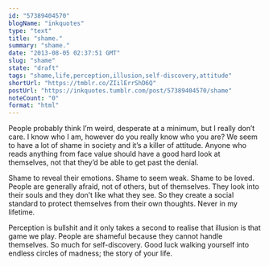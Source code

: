 ```yaml
---
id: "57389404570"
blogName: "inkquotes"
type: "text"
title: "shame."
summary: "shame."
date: "2013-08-05 02:37:51 GMT"
slug: "shame"
state: "draft"
tags: "shame,life,perception,illusion,self-discovery,attitude"
shortUrl: "https://tmblr.co/ZIilErrShD6Q"
postUrl: "https://inkquotes.tumblr.com/post/57389404570/shame"
noteCount: "0"
format: "html"
---
```


People probably think I’m weird, desperate at a minimum, but I really don’t care. I know who I am, however do you really know who you are? We seem to have a lot of shame in society and it’s a killer of attitude. Anyone who reads anything from face value should have a good hard look at themselves, not that they’d be able to get past the denial. 

Shame to reveal their emotions. Shame to seem weak. Shame to be loved. People are generally afraid, not of others, but of themselves. They look into their souls and they don’t like what they see. So they create a social standard to protect themselves from their own thoughts. Never in my lifetime. 

Perception is bullshit and it only takes a second to realise that illusion is that game we play. People are shameful because they cannot handle themselves. So much for self-discovery. Good luck walking yourself into endless circles of madness; the story of your life.